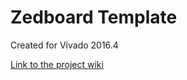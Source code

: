 # Zedboard Template <!-- Replace this line with the project name -->
Created for Vivado 2016.4

[Link to the project wiki](https://reference.digilentinc.com/doku.php)

